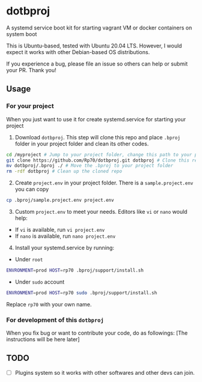 # dotbproj
A systemd service boot kit for starting vagrant VM or docker containers on system boot

This is Ubuntu-based, tested with Ubuntu 20.04 LTS. However, I would expect it works with other Debian-based OS distributions.

If you experience a bug, please file an issue so others can help or submit your PR. Thank you!

## Usage
### For your project
When you just want to use it for create systemd.service for starting your project
1. Download `dotbproj`. This step will clone this repo and place `.bproj` folder in your project folder and clean its other codes.
```bash
cd /myproject # Jump to your project folder, change this path to your project path
git clone https://github.com/Rp70/dotbproj.git dotbproj # Clone this repo
mv dotbproj/.bproj ./ # Move the .bproj to your project folder
rm -rdf dotbproj # Clean up the cloned repo
```
2. Create `project.env` in your project folder. There is a `sample.project.env` you can copy
```bash
cp .bproj/sample.project.env project.env
```
3. Custom `project.env` to meet your needs. Editors like `vi` or `nano` would help:
* If `vi` is available, run `vi project.env`
* If `nano` is available, run `nano project.env`
4. Install your systemd.service by running:
* Under `root`
```bash
ENVRONMENT=prod HOST=rp70 .bproj/support/install.sh
```
* Under `sudo` account
```bash
ENVRONMENT=prod HOST=rp70 sudo .bproj/support/install.sh
```
Replace `rp70` with your own name.

### For development of this `dotbproj`
When you fix bug or want to contribute your code, do as followings:
[The instructions will be here later]


## TODO
- [ ] Plugins system so it works with other softwares and other devs can join.


